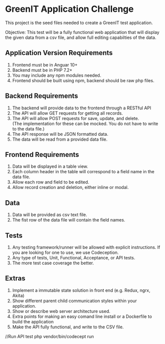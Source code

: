 # GreenIT Application Challenge

This project is the seed files needed to create a GreenIT test application.  

Objective: This test will be a fully functional web application that will display the given data from a csv file, and allow full editing capabilties of the data.

## Application Version Requirements
1. Frontend must be in Anguar 10+
2. Backend must be in PHP 7.2+
3. You may include any npm modules needed.
4. Frontend should be built using npm, backend should be raw php files.

## Backend Requirements
1. The backend will provide data to the frontend through a RESTful API
2. The API will allow GET requests for getting all records. 
3. The API will allow POST requests for save, update, and delete.  
(The implementation for these can be mocked. You do not have to write to the data file.)
4. The API response will be JSON formatted data.
5. The data will be read from a provided data file.

## Frontend Requirements
1. Data will be displayed in a table view.
2. Each column header in the table will correspond to a field name in the data file.
3. Allow each row and field to be edited.
4. Allow record creation and deletion, either inline or modal.
  
## Data
1. Data will be provided as csv text file.
2. The fist row of the data file will contain the field names.

## Tests
1. Any testing framework/runner will be allowed with explicit instructions. If you are looking for one to use, we use Codeception.
2. Any type of tests, Unit, Functional, Acceptance, or API tests.
3. The more test case coverage the better.
  
 ## Extras
1. Implement a immutable state solution in front end (e.g. Redux, ngrx, Akita)
2. Show different parent child communication styles within your application.
3. Show or describe web server architecture used.
4. Extra points for making an easy comand line install or a Dockerfile to build the application
5. Make the API fully functional, and write to the CSV file.

//Run API test
php vendor/bin/codecept run
	
